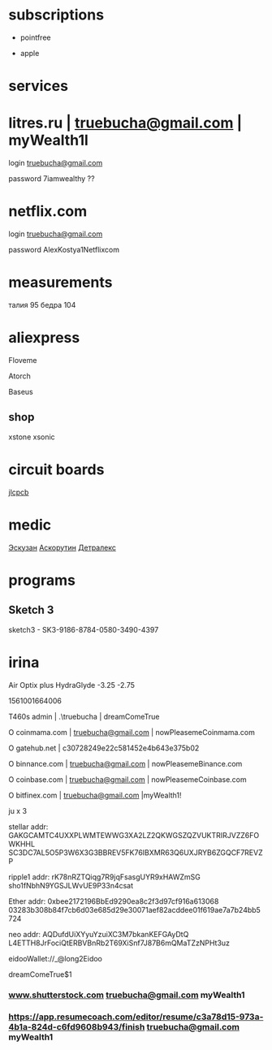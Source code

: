 
# subscriptions

* pointfree

* apple

# services

#  litres.ru |  truebucha@gmail.com | myWealth1l

login truebucha@gmail.com

password 7iamwealthy ??

#  netflix.com

login truebucha@gmail.com

password AlexKostya1Netflixcom

# measurements

талия 95
бедра 104

# aliexpress

Floveme

Atorch

Baseus

## shop

xstone xsonic

# circuit boards 

[jlcpcb](https://jlcpcb.com)

# medic

[Эскузан](http://dxline.ru/drugs/jskuzan)
[Аскорутин](https://apteka.103.by/askorutin-instruktsiya/)
[Детралекс](https://apteka.103.by/detraleks-instruktsiya/)

# programs

## Sketch 3

sketch3 - SK3-9186-8784-0580-3490-4397

# irina

Air Optix plus HydraGlyde -3.25 -2.75



1561001664006

T460s admin | .\truebucha | dreamComeTrue

O coinmama.com | truebucha@gmail.com | nowPleasemeCoinmama.com

O gatehub.net | c30728249e22c581452e4b643e375b02

O binnance.com | truebucha@gmail.com | nowPleasemeBinance.com

O coinbase.com | truebucha@gmail.com | nowPleasemeCoinbase.com

O bitfinex.com | truebucha@gmail.com |myWealth1!

ju x 3

stellar
addr: GAKGCAMTC4UXXPLWMTEWWG3XA2LZ2QKWGSZQZVUKTRIRJVZZ6FOWKHHL
SC3DC7AL5O5P3W6X3G3BBREV5FK76IBXMR63Q6UXJRYB6ZGQCF7REVZP

ripple1
addr: rK78nRZTQiqg7R9jqFsasgUYR9xHAWZmSG
sho1fNbhN9YGSJLWvUE9P33n4csat

Ether
addr: 0xbee2172196BbEd9290ea8c2f3d97cf916a613068
03283b308b84f7cb6d03e685d29e30071aef82acddee01f619ae7a7b24bb5724


neo
addr: AQDufdUiXYyuYzuiXC3M7bkanKEFGAyDtQ
L4ETTH8JrFociQtERBVBnRb2T69XiSnf7J87B6mQMaTZzNPHt3uz

eidooWallet://_@long2Eidoo

dreamComeTrue$1


### www.shutterstock.com truebucha@gmail.com myWealth1


### https://app.resumecoach.com/editor/resume/c3a78d15-973a-4b1a-824d-c6fd9608b943/finish truebucha@gmail.com myWealth1

